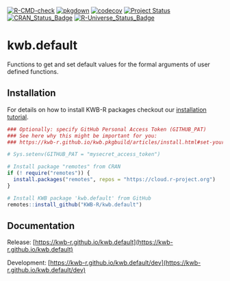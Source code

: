 [![R-CMD-check](https://github.com/KWB-R/kwb.default/workflows/R-CMD-check/badge.svg)](https://github.com/KWB-R/kwb.default/actions?query=workflow%3AR-CMD-check)
[![pkgdown](https://github.com/KWB-R/kwb.default/workflows/pkgdown/badge.svg)](https://github.com/KWB-R/kwb.default/actions?query=workflow%3Apkgdown)
[![codecov](https://codecov.io/github/KWB-R/kwb.default/branch/main/graphs/badge.svg)](https://codecov.io/github/KWB-R/kwb.default)
[![Project Status](https://img.shields.io/badge/lifecycle-experimental-orange.svg)](https://www.tidyverse.org/lifecycle/#experimental)
[![CRAN_Status_Badge](https://www.r-pkg.org/badges/version/kwb.default)]()
[![R-Universe_Status_Badge](https://kwb-r.r-universe.dev/badges/kwb.default)](https://kwb-r.r-universe.dev/)

# kwb.default

Functions to get and set default values for the formal
arguments of user defined functions.

## Installation

For details on how to install KWB-R packages checkout our [installation tutorial](https://kwb-r.github.io/kwb.pkgbuild/articles/install.html).

```r
### Optionally: specify GitHub Personal Access Token (GITHUB_PAT)
### See here why this might be important for you:
### https://kwb-r.github.io/kwb.pkgbuild/articles/install.html#set-your-github_pat

# Sys.setenv(GITHUB_PAT = "mysecret_access_token")

# Install package "remotes" from CRAN
if (! require("remotes")) {
  install.packages("remotes", repos = "https://cloud.r-project.org")
}

# Install KWB package 'kwb.default' from GitHub
remotes::install_github("KWB-R/kwb.default")
```

## Documentation

Release: [https://kwb-r.github.io/kwb.default](https://kwb-r.github.io/kwb.default)

Development: [https://kwb-r.github.io/kwb.default/dev](https://kwb-r.github.io/kwb.default/dev)
